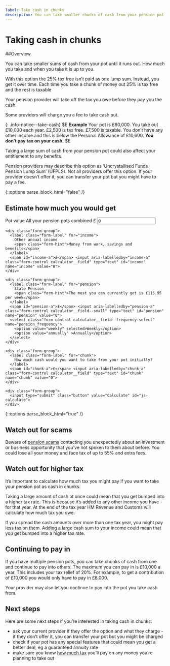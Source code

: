 ```yaml
---
label: Take cash in chunks
description: You can take smaller chunks of cash from your pension pot until it runs out.
---
```


<div class="circle circle--m circle--take-cash"></div>

# Taking cash in chunks

##Overview

You can take smaller sums of cash from your pot until it runs out. How much you take and when you take it is up to you.

With this option the 25% tax free isn’t paid as one lump sum. Instead, you get it over time. Each time you take a chunk of money out 25% is tax free and the rest is taxable

Your pension provider will take off the tax you owe before they pay you the cash.

Some providers will charge you a fee to take cash out.

{: .info-notice--take-cash}
$E
**Example**
Your pot is £60,000.
You take out £10,000 each year.
£2,500 is tax free.
£7,500 is taxable.
You don’t have any other income and this is below the Personal Allowance of £10,600.
**You don’t pay tax on your cash.**
$E

Taking a large sum of cash from your pension pot could also affect your entitlement to any benefits.

Pension providers may describe this option as ‘Uncrystallised Funds Pension Lump Sum’ (UFPLS). Not all providers offer this option. If your provider doesn’t offer it, you can transfer your pot but you might have to pay a fee.

{::options parse_block_html="false" /}
<div class="calculator calculator--in-article calculator--take-cash-in-chunks js-calculator js-take-cash-in-chunks-calculator">
  <h2 id="estimate-take-cash-in-chunks">Estimate how much you would get</h2>

  <form action="/take-cash-in-chunks/results#estimate-take-cash-in-chunks" method="get">
    <div class="form-group">
      <label class="form-label" for="pot">
        Pot value
        <span class="form-hint">All your pension pots combined</span>
      </label>
      <span id="pot-a">£</span> <input aria-labelledby="pot-a" class="form-control calculator__field" type="text" id="pot" name="pot" value="0">
    </div>

    <div class="form-group">
      <label class="form-label" for="income">
        Other annual income
        <span class="form-hint">Money from work, savings and benefits</span>
      </label>
      <span id="income-a">£</span> <input aria-labelledby="income-a" class="form-control calculator__field" type="text" id="income" name="income" value="0">
    </div>

    <div class="form-group">
      <label class="form-label" for="pension">
        State Pension
        <span class="form-hint">The most you can currently get is £115.95 per week</span>
      </label>
      <span id="pension-a">£</span> <input aria-labelledby="pension-a" class="form-control calculator__field--small" type="text" id="pension" name="pension" value="0">
      <select class="form-control calculator__field--frequency-select" name="pension_frequency">
        <option value="weekly" selected>Weekly</option>
        <option value="annually" >Annually</option>
      </select>
    </div>

    <div class="form-group">
      <label class="form-label" for="chunk">
        How much cash would you want to take from your pot initially?
      </label>
      <span id="chunk-a">£</span> <input aria-labelledby="chunk-a" class="form-control calculator__field" type="text" id="chunk" name="chunk" value="0">
    </div>

    <div class="form-group">
      <input type="submit" class="button" value="Calculate" id="js-calculate">
    </div>
  </form>
</div>
{::options parse_block_html="true" /}

## Watch out for scams

Beware of [pension scams](/scams) contacting you unexpectedly about an investment or business opportunity that you’ve not spoken to them about before. You could lose all your money and face tax of up to 55% and extra fees.

## Watch out for higher tax

It’s important to calculate how much tax you might pay if you want to take your pension pot as cash in chunks.

Taking a large amount of cash at once could mean that you get bumped into a higher tax rate. This is because it’s added to any other income you have for that year. At the end of the tax year HM Revenue and Customs will calculate how much tax you owe.

If you spread the cash amounts over more than one tax year, you might pay less tax on them. Adding a large cash sum to your income could mean that you get bumped into a higher tax rate.

## Continuing to pay in

If you have multiple pension pots, you can take chunks of cash from one and continue to pay into others. The maximum you can pay in is £10,000 a year. This includes your tax relief of 20%. For example, to get a contribution of £10,000 you would only have to pay in £8,000.

Your provider may also let you continue to pay into the pot you take cash from.

## Next steps

Here are some next steps if you’re interested in taking cash in chunks:

- ask your current provider if they offer the option and what they charge - if they don’t offer it, you can transfer your pot but you might be charged
- check if your pot has any special features that could mean you get a better deal, eg a guaranteed annuity rate
- make sure you know [how much tax](/tax) you’ll pay on any money you’re planning to take out
